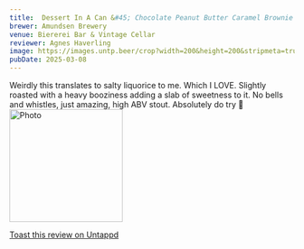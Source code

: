 ```yaml
---
title:  Dessert In A Can &#45; Chocolate Peanut Butter Caramel Brownie
brewer: Amundsen Brewery
venue: Biererei Bar & Vintage Cellar
reviewer: Agnes Haverling
image: https://images.untp.beer/crop?width=200&height=200&stripmeta=true&url=https://untappd.s3.amazonaws.com/photos/2025_03_08/e7ec58851ed980a14756d77b2344287b_c_1461686913_raw.jpg
pubDate: 2025-03-08
---
```


Weirdly this translates to salty liquorice to me. Which I LOVE. Slightly roasted with a heavy booziness adding a slab of sweetness to it. No bells and whistles, just amazing, high ABV stout. Absolutely do try 🍻
						  <br />
						  <img height="200" width="200" src="https://images.untp.beer/crop?width=200&height=200&stripmeta=true&url=https://untappd.s3.amazonaws.com/photos/2025_03_08/e7ec58851ed980a14756d77b2344287b_c_1461686913_raw.jpg" alt="Photo">
						
[Toast this review on Untappd](https://untappd.com/user/&#45;Spacebacon&#45;/checkin/1461686913)
